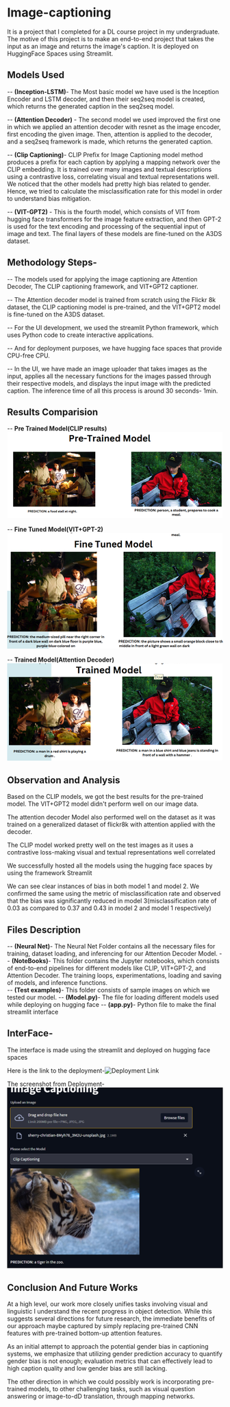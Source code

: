 # Image-captioning
It is a project that I completed for a DL course project in my undergraduate.
The motive of this project is to make an end-to-end project that takes the input as an image and returns the image's caption. 
It is deployed on HuggingFace Spaces using Streamlit.

## Models Used
-- **(Inception-LSTM)**- The Most basic model we have used is the Inception Encoder and LSTM decoder, and then their seq2seq model is created, which returns the generated caption in the seq2seq model.

-- **(Attention Decoder)** - The second model we used improved the first one in which we applied an attention decoder with resnet as the image encoder, first encoding the given image. Then, attention is
applied to the decoder, and a seq2seq framework is made, which returns the generated caption.

-- **(Clip Captioning)**- CLIP Prefix for Image Captioning model method produces a prefix for each caption by applying a mapping network over the CLIP embedding. It is trained over many images and textual
descriptions using a contrastive loss, correlating visual and textual representations well. We noticed that the other models had pretty high bias related to gender. Hence, we tried to calculate the misclassification rate for this model in order to understand bias mitigation.

-- **(VIT-GPT2)** - This is the fourth model, which consists of VIT from hugging face transformers for the image feature extraction, and then GPT-2 is used for the text encoding and processing of the sequential input of image and text. The final layers of these models are fine-tuned on the A3DS dataset. 

## Methodology Steps- 
-- The models used for applying the image captioning are Attention Decoder, The CLIP captioning framework, and VIT+GPT2 captioner.

-- The Attention decoder model is trained from scratch using the Flickr 8k dataset, the CLIP captioning model is pre-trained, and the VIT+GPT2 model is fine-tuned on the A3DS dataset.

-- For the UI development, we used the streamlit Python framework, which uses Python code to create interactive applications.

-- And for deployment purposes, we have hugging face spaces that provide CPU-free CPU.

-- In the UI, we have made an image uploader that takes images as the input, applies all the necessary functions for the images passed through their respective models, and displays the input image with the predicted caption. The inference time of all this process is around 30 seconds- 1min.

## Results Comparision
-- **Pre Trained Model(CLIP results)**
![Alt Text](https://github.com/vageesh1/Image-captioning/blob/main/Pre%20Trained%20Result.png)

-- **Fine Tuned Model(VIT+GPT-2)**
![Alt Text](https://github.com/vageesh1/Image-captioning/blob/main/Fine%20Tuned%20Result.png)

-- **Trained Model(Attention Decoder)**
![Alt Text](https://github.com/vageesh1/Image-captioning/blob/main/Trained%20Result.png)

## Observation and Analysis
Based on the CLIP models, we got the best results for the pre-trained model. The VIT+GPT2 model didn't perform well on our image data.

The attention decoder Model also performed well on the dataset as it was trained on a generalized dataset of flickr8k with attention applied with the decoder.

The CLIP model worked pretty well on the test images as it uses a contrastive loss-making visual and textual representations well correlated

We successfully hosted all the models using the hugging face spaces by using the framework Streamlit

We can see clear instances of bias in both model 1 and model 2. We confirmed the same using the metric of misclassification rate and observed that the bias was significantly reduced in model 3(misclassification rate of 0.03 as compared to 0.37 and 0.43 in model 2 and model 1 respectively)

## Files Description
-- **(Neural Net)**- The Neural Net Folder contains all the necessary files for training, dataset loading, and inferencing for our Attention Decoder Model. 
-- **(NoteBooks)**- This folder contains the Jupyter notebooks, which consists of end-to-end pipelines for different models like CLIP, VIT+GPT-2, and Attention Decoder. The training loops, experimentations, loading and saving of models, and inference functions.  
-- **(Test examples)**- This folder consists of sample images on which we tested our model. 
-- **(Model.py)**- The file for loading different models used while deploying on hugging face
-- **(app.py)**- Python file to make the final streamlit interface

## InterFace- 
The interface is made using the streamlit and deployed on hugging face spaces

Here is the link to the deployment-![Deployment Link](https://huggingface.co/spaces/Vageesh1/clip_gpt2)

The screenshot from Deployment- 
![Alt Text](https://github.com/vageesh1/Image-captioning/blob/main/Deployment%20image.png)

## Conclusion And Future Works
At a high level, our work more closely unifies tasks involving visual and linguistic
I understand the recent progress in object detection. While this suggests
several directions for future research, the immediate benefits of our approach
maybe captured by simply replacing pre-trained CNN features with pre-trained
bottom-up attention features.

As an initial attempt to approach the potential gender bias in captioning systems, we emphasize that utilizing gender prediction accuracy to quantify gender
bias is not enough; evaluation metrics that can effectively lead to high caption
quality and low gender bias are still lacking.

The other direction in which we could possibly work is incorporating pre-trained
models, to other challenging tasks, such as visual question answering or image-to-dD translation, through mapping networks.







